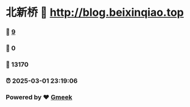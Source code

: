 # 北新桥 :link: http://blog.beixinqiao.top 
### :page_facing_up: [9](http://blog.beixinqiao.top/tag.html) 
### :speech_balloon: 0 
### :hibiscus: 13170 
### :alarm_clock: 2025-03-01 23:19:06 
### Powered by :heart: [Gmeek](https://github.com/Meekdai/Gmeek)
